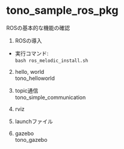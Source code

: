 # tono_sample_ros_pkg
ROSの基本的な機能の確認

1. ROSの導入
- 実行コマンド:  
`bash ros_melodic_install.sh`

2. hello, world  
tono_helloworld

3. topic通信  
tono_simple_communication

4. rviz

5. launchファイル

6. gazebo  
tono_gazebo
